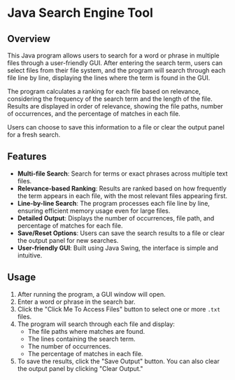 # Java Search Engine Tool

## Overview
This Java program allows users to search for a word or phrase in multiple files through a user-friendly GUI. After entering the search term, users can select files from their file system, and the program will search through each file line by line, displaying the lines where the term is found in the GUI. 

The program calculates a ranking for each file based on relevance, considering the frequency of the search term and the length of the file. Results are displayed in order of relevance, showing the file paths, number of occurrences, and the percentage of matches in each file.

Users can choose to save this information to a file or clear the output panel for a fresh search.

## Features
- **Multi-file Search**: Search for terms or exact phrases across multiple text files.
- **Relevance-based Ranking**: Results are ranked based on how frequently the term appears in each file, with the most relevant files appearing first.
- **Line-by-line Search**: The program processes each file line by line, ensuring efficient memory usage even for large files.
- **Detailed Output**: Displays the number of occurrences, file path, and percentage of matches for each file.
- **Save/Reset Options**: Users can save the search results to a file or clear the output panel for new searches.
- **User-friendly GUI**: Built using Java Swing, the interface is simple and intuitive.

## Usage
1. After running the program, a GUI window will open.
2. Enter a word or phrase in the search bar.
3. Click the "Click Me To Access Files" button to select one or more `.txt` files.
4. The program will search through each file and display:
   - The file paths where matches are found.
   - The lines containing the search term.
   - The number of occurrences.
   - The percentage of matches in each file.
5. To save the results, click the "Save Output" button. You can also clear the output panel by clicking "Clear Output."
